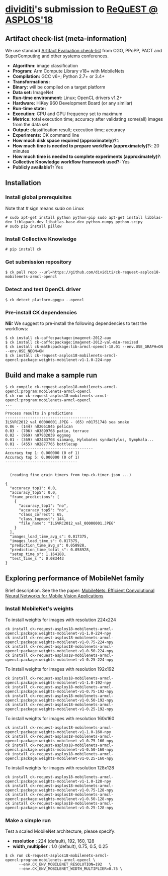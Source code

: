 # [dividiti](http://dividiti.com)'s submission to [ReQuEST @ ASPLOS'18](http://cknowledge.org/request-cfp-asplos2018.html)

## Artifact check-list (meta-information)

We use standard [Artifact Evaluation check-list](http://ctuning.org/ae/submission_extra.html) from CGO, PPoPP, PACT and SuperComputing and other systems conferences.

* **Algorithm:** image classification
* **Program:** Arm Compute Library v18+ with MobileNets
* **Compilation:** GCC v6+; Python 2.7+ or 3.4+
* **Transformations:** 
* **Binary:** will be compiled on a target platform
* **Data set:** ImageNet
* **Run-time environment:** Linux; OpenCL drivers v1.2+
* **Hardware:** HiKey 960 Development Board (or any similar)
* **Run-time state:** 
* **Execution:** CPU and GPU frequency set to maximum
* **Metrics:** total execution time; accuracy after validating some(all) images from the data set
* **Output:** classification result; execution time; accuracy
* **Experiments:** CK command line 
* **How much disk space required (approximately)?:**: 
* **How much time is needed to prepare workflow (approximately)?:**: 20 minutes
* **How much time is needed to complete experiments (approximately)?**:
* **Collective Knowledge workflow framework used?:** Yes
* **Publicly available?:** Yes

## Installation

### Install global prerequisites

Note that *#* sign means *sudo* on Linux

```
# sudo apt-get install python python-pip sudo apt-get install libblas-dev liblapack-dev libatlas-base-dev python-numpy python-scipy
# sudo pip install pillow
```

### Install Collective Knowledge

```
# pip install ck
```

### Get submission repository

```
$ ck pull repo --url=https://github.com/dividiti/ck-request-asplos18-mobilenets-armcl-opencl
```

### Detect and test OpenCL driver

```
$ ck detect platform.gpgpu --opencl
```

### Pre-install CK dependencies

**NB:** We suggest to pre-install the following dependencies to test the workflows:

```
$ ck install ck-caffe:package:imagenet-2012-aux
$ ck install ck-caffe:package:imagenet-2012-val-min-resized
$ ck install ck-math:package:lib-armcl-opencl-18.01 --env.USE_GRAPH=ON --env.USE_NEON=ON
$ ck install ck-request-asplos18-mobilenets-armcl-opencl:package:weights-mobilenet-v1-1.0-224-npy
```

## Build and make a sample run

```
$ ck compile ck-request-asplos18-mobilenets-armcl-opencl:program:mobilenets-armcl-opencl
$ ck run ck-request-asplos18-mobilenets-armcl-opencl:program:mobilenets-armcl-opencl
...
--------------------------------
Process results in predictions
---------------------------------------
ILSVRC2012_val_00000001.JPEG - (65) n01751748 sea snake
0.86 - (144) n02051845 pelican
0.03 - (706) n03899768 patio, terrace
0.02 - (969) n07932039 eggnog
0.01 - (369) n02483708 siamang, Hylobates syndactylus, Symphala...
0.01 - (455) n02877765 bottlecap
---------------------------------------
Accuracy top 1: 0.000000 (0 of 1)
Accuracy top 5: 0.000000 (0 of 1)
--------------------------------


  (reading fine grain timers from tmp-ck-timer.json ...)

{
  "accuracy_top1": 0.0,
  "accuracy_top5": 0.0,
  "frame_predictions": [
    {
      "accuracy_top1": "no",
      "accuracy_top5": "no",
      "class_correct": 65,
      "class_topmost": 144,
      "file_name": "ILSVRC2012_val_00000001.JPEG"
    }
  ],
  "images_load_time_avg_s": 0.017375,
  "images_load_time_s": 0.017375,
  "prediction_time_avg_s": 0.058928,
  "prediction_time_total_s": 0.058928,
  "setup_time_s": 1.164188,
  "test_time_s ": 0.083443
}
```
## Exploring performance of MobileNet family
Brief description. 
See the the paper: [MobileNets: Efficient Convolutional Neural Networks for Mobile Vision Applications](https://arxiv.org/pdf/1704.04861.pdf)
### Install MobileNet's weights

To install weights for images with resolution 224x224
```
ck install ck-request-asplos18-mobilenets-armcl-opencl:package:weights-mobilenet-v1-1.0-224-npy
ck install ck-request-asplos18-mobilenets-armcl-opencl:package:weights-mobilenet-v1-0.75-224-npy
ck install ck-request-asplos18-mobilenets-armcl-opencl:package:weights-mobilenet-v1-0.50-224-npy
ck install ck-request-asplos18-mobilenets-armcl-opencl:package:weights-mobilenet-v1-0.25-224-npy
```

To install weights for images with resolution 192x192
```
ck install ck-request-asplos18-mobilenets-armcl-opencl:package:weights-mobilenet-v1-1.0-192-npy
ck install ck-request-asplos18-mobilenets-armcl-opencl:package:weights-mobilenet-v1-0.75-192-npy
ck install ck-request-asplos18-mobilenets-armcl-opencl:package:weights-mobilenet-v1-0.50-192-npy
ck install ck-request-asplos18-mobilenets-armcl-opencl:package:weights-mobilenet-v1-0.25-192-npy
```

To install weights for images with resolution 160x160
```
ck install ck-request-asplos18-mobilenets-armcl-opencl:package:weights-mobilenet-v1-1.0-160-npy
ck install ck-request-asplos18-mobilenets-armcl-opencl:package:weights-mobilenet-v1-0.75-160-npy
ck install ck-request-asplos18-mobilenets-armcl-opencl:package:weights-mobilenet-v1-0.50-160-npy
ck install ck-request-asplos18-mobilenets-armcl-opencl:package:weights-mobilenet-v1-0.25-160-npy
```

To install weights for images with resolution 128x128
```
ck install ck-request-asplos18-mobilenets-armcl-opencl:package:weights-mobilenet-v1-1.0-128-npy
ck install ck-request-asplos18-mobilenets-armcl-opencl:package:weights-mobilenet-v1-0.75-128-npy
ck install ck-request-asplos18-mobilenets-armcl-opencl:package:weights-mobilenet-v1-0.50-128-npy
ck install ck-request-asplos18-mobilenets-armcl-opencl:package:weights-mobilenet-v1-0.25-128-npy
```
### Make a simple run
Test a scaled MobileNet architecture, please specify:
 - **resolution** : 224 (default), 192, 160, 128
 - **width_multiplier** : 1.0 (default), 0.75, 0.5, 0.25
```
$ ck run ck-request-asplos18-mobilenets-armcl-opencl:program:mobilenets-armcl-opencl \
      --env.CK_ENV_MOBILENET_RESOLUTION=192   \
      --env.CK_ENV_MOBILENET_WIDTH_MULTIPLIER=0.75 \
```
